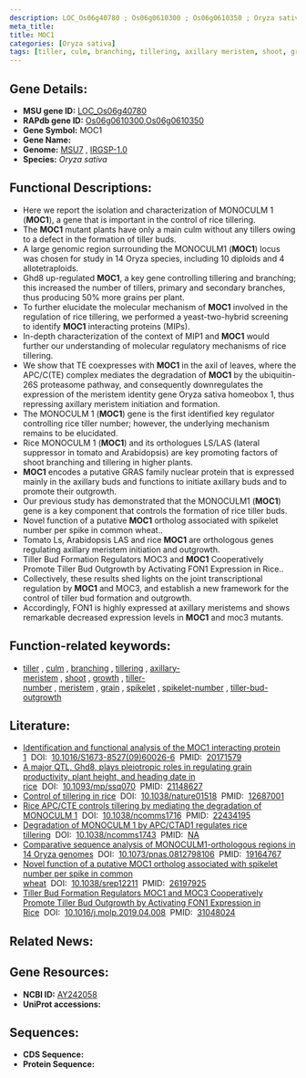 ```yaml
---
description: LOC_Os06g40780 ; Os06g0610300 ; Os06g0610350 ; Oryza sativa
meta_title:
title: MOC1
categories: [Oryza sativa]
tags: [tiller, culm, branching, tillering, axillary meristem, shoot, growth, tiller number, meristem, grain, spikelet, spikelet number, tiller bud outgrowth]
---
```


## Gene Details:
- **MSU gene ID:** [LOC_Os06g40780](http://rice.uga.edu/cgi-bin/ORF_infopage.cgi?orf=LOC_Os06g40780)  
- **RAPdb gene ID:** [Os06g0610300](https://rapdb.dna.affrc.go.jp/locus/?name=Os06g0610300),[Os06g0610350](https://rapdb.dna.affrc.go.jp/locus/?name=Os06g0610350)  
- **Gene Symbol:** MOC1
- **Gene Name:**
- **Genome:**  [MSU7](http://rice.uga.edu/)&nbsp;,&nbsp;[IRGSP-1.0](https://rapdb.dna.affrc.go.jp/download/irgsp1.html)
- **Species:** *Oryza sativa*

## Functional Descriptions:
   - Here we report the isolation and characterization of MONOCULM 1 (**MOC1**), a gene that is important in the control of rice tillering.
   - The **MOC1** mutant plants have only a main culm without any tillers owing to a defect in the formation of tiller buds.
   - A large genomic region surrounding the MONOCULM1 (**MOC1**) locus was chosen for study in 14 Oryza species, including 10 diploids and 4 allotetraploids.
   - Ghd8 up-regulated **MOC1**, a key gene controlling tillering and branching; this increased the number of tillers, primary and secondary branches, thus producing 50% more grains per plant.
   - To further elucidate the molecular mechanism of **MOC1** involved in the regulation of rice tillering, we performed a yeast-two-hybrid screening to identify **MOC1** interacting proteins (MIPs).
   - In-depth characterization of the context of MIP1 and **MOC1** would further our understanding of molecular regulatory mechanisms of rice tillering.
   - We show that TE coexpresses with **MOC1** in the axil of leaves, where the APC/C(TE) complex mediates the degradation of **MOC1** by the ubiquitin-26S proteasome pathway, and consequently downregulates the expression of the meristem identity gene Oryza sativa homeobox 1, thus repressing axillary meristem initiation and formation.
   - The MONOCULM 1 (**MOC1**) gene is the first identified key regulator controlling rice tiller number; however, the underlying mechanism remains to be elucidated.
   - Rice MONOCULM 1 (**MOC1**) and its orthologues LS/LAS (lateral suppressor in tomato and Arabidopsis) are key promoting factors of shoot branching and tillering in higher plants.
   - **MOC1** encodes a putative GRAS family nuclear protein that is expressed mainly in the axillary buds and functions to initiate axillary buds and to promote their outgrowth.
   - Our previous study has demonstrated that the MONOCULM1 (**MOC1**) gene is a key component that controls the formation of rice tiller buds.
   - Novel function of a putative **MOC1** ortholog associated with spikelet number per spike in common wheat..
   - Tomato Ls, Arabidopsis LAS and rice **MOC1** are orthologous genes regulating axillary meristem initiation and outgrowth.
   - Tiller Bud Formation Regulators MOC3 and **MOC1** Cooperatively Promote Tiller Bud Outgrowth by Activating FON1 Expression in Rice..
   - Collectively, these results shed lights on the joint transcriptional regulation by **MOC1** and MOC3, and establish a new framework for the control of tiller bud formation and outgrowth.
   - Accordingly, FON1 is highly expressed at axillary meristems and shows remarkable decreased expression levels in **MOC1** and moc3 mutants.

## Function-related keywords:
   - [tiller](/tags/tiller/)&nbsp;,&nbsp;[culm](/tags/culm/)&nbsp;,&nbsp;[branching](/tags/branching/)&nbsp;,&nbsp;[tillering](/tags/tillering/)&nbsp;,&nbsp;[axillary-meristem](/tags/axillary-meristem/)&nbsp;,&nbsp;[shoot](/tags/shoot/)&nbsp;,&nbsp;[growth](/tags/growth/)&nbsp;,&nbsp;[tiller-number](/tags/tiller-number/)&nbsp;,&nbsp;[meristem](/tags/meristem/)&nbsp;,&nbsp;[grain](/tags/grain/)&nbsp;,&nbsp;[spikelet](/tags/spikelet/)&nbsp;,&nbsp;[spikelet-number](/tags/spikelet-number/)&nbsp;,&nbsp;[tiller-bud-outgrowth](/tags/tiller-bud-outgrowth/)

## Literature:
   - [Identification and functional analysis of the MOC1 interacting protein 1](https://www.doi.org/10.1016/S1673-8527(09)60026-6)&nbsp;&nbsp;DOI:&nbsp;&nbsp;[10.1016/S1673-8527(09)60026-6](https://www.doi.org/10.1016/S1673-8527(09)60026-6)&nbsp;&nbsp;PMID:&nbsp;&nbsp;[20171579](https://pubmed.ncbi.nlm.nih.gov/20171579/)
   - [A major QTL, Ghd8, plays pleiotropic roles in regulating grain productivity, plant height, and heading date in rice](https://www.doi.org/10.1093/mp/ssq070)&nbsp;&nbsp;DOI:&nbsp;&nbsp;[10.1093/mp/ssq070](https://www.doi.org/10.1093/mp/ssq070)&nbsp;&nbsp;PMID:&nbsp;&nbsp;[21148627](https://pubmed.ncbi.nlm.nih.gov/21148627/)
   - [Control of tillering in rice](https://www.doi.org/10.1038/nature01518)&nbsp;&nbsp;DOI:&nbsp;&nbsp;[10.1038/nature01518](https://www.doi.org/10.1038/nature01518)&nbsp;&nbsp;PMID:&nbsp;&nbsp;[12687001](https://pubmed.ncbi.nlm.nih.gov/12687001/)
   - [Rice APC/CTE controls tillering by mediating the degradation of MONOCULM 1](https://www.doi.org/10.1038/ncomms1716)&nbsp;&nbsp;DOI:&nbsp;&nbsp;[10.1038/ncomms1716](https://www.doi.org/10.1038/ncomms1716)&nbsp;&nbsp;PMID:&nbsp;&nbsp;[22434195](https://pubmed.ncbi.nlm.nih.gov/22434195/)
   - [Degradation of MONOCULM 1 by APC/CTAD1 regulates rice tillering](https://www.doi.org/10.1038/ncomms1743)&nbsp;&nbsp;DOI:&nbsp;&nbsp;[10.1038/ncomms1743](https://www.doi.org/10.1038/ncomms1743)&nbsp;&nbsp;PMID:&nbsp;&nbsp;[NA](https://pubmed.ncbi.nlm.nih.gov/NA/)
   - [Comparative sequence analysis of MONOCULM1-orthologous regions in 14 Oryza genomes](https://www.doi.org/10.1073/pnas.0812798106)&nbsp;&nbsp;DOI:&nbsp;&nbsp;[10.1073/pnas.0812798106](https://www.doi.org/10.1073/pnas.0812798106)&nbsp;&nbsp;PMID:&nbsp;&nbsp;[19164767](https://pubmed.ncbi.nlm.nih.gov/19164767/)
   - [Novel function of a putative MOC1 ortholog associated with spikelet number per spike in common wheat](https://www.doi.org/10.1038/srep12211)&nbsp;&nbsp;DOI:&nbsp;&nbsp;[10.1038/srep12211](https://www.doi.org/10.1038/srep12211)&nbsp;&nbsp;PMID:&nbsp;&nbsp;[26197925](https://pubmed.ncbi.nlm.nih.gov/26197925/)
   - [Tiller Bud Formation Regulators MOC1 and MOC3 Cooperatively Promote Tiller Bud Outgrowth by Activating FON1 Expression in Rice](https://www.doi.org/10.1016/j.molp.2019.04.008)&nbsp;&nbsp;DOI:&nbsp;&nbsp;[10.1016/j.molp.2019.04.008](https://www.doi.org/10.1016/j.molp.2019.04.008)&nbsp;&nbsp;PMID:&nbsp;&nbsp;[31048024](https://pubmed.ncbi.nlm.nih.gov/31048024/)

## Related News:

## Gene Resources:
- **NCBI ID:**  [AY242058](http://www.ncbi.nlm.nih.gov/nuccore/AY242058)
- **UniProt accessions:** [](https://www.uniprot.org/uniprotkb//entry)

## Sequences:
- **CDS Sequence:**
- **Protein Sequence:**
